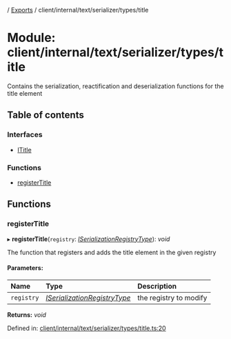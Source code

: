 [](../README.md) / [Exports](../modules.md) / client/internal/text/serializer/types/title

# Module: client/internal/text/serializer/types/title

Contains the serialization, reactification and deserialization functions
for the title element

## Table of contents

### Interfaces

- [ITitle](../interfaces/client_internal_text_serializer_types_title.ititle.md)

### Functions

- [registerTitle](client_internal_text_serializer_types_title.md#registertitle)

## Functions

### registerTitle

▸ **registerTitle**(`registry`: [*ISerializationRegistryType*](../interfaces/client_internal_text_serializer.iserializationregistrytype.md)): *void*

The function that registers and adds the title element in the given
registry

#### Parameters:

Name | Type | Description |
:------ | :------ | :------ |
`registry` | [*ISerializationRegistryType*](../interfaces/client_internal_text_serializer.iserializationregistrytype.md) | the registry to modify    |

**Returns:** *void*

Defined in: [client/internal/text/serializer/types/title.ts:20](https://github.com/onzag/itemize/blob/28218320/client/internal/text/serializer/types/title.ts#L20)
